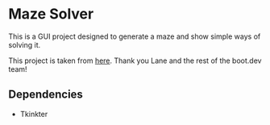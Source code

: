 # Maze Solver
This is a GUI project designed to generate a maze and show simple ways of solving it.

This project is taken from [here](https://www.boot.dev/lessons/5b463508-3371-4df9-8a5c-228431af21b9). Thank you Lane and the rest of the boot.dev team!

## Dependencies
* Tkinkter
